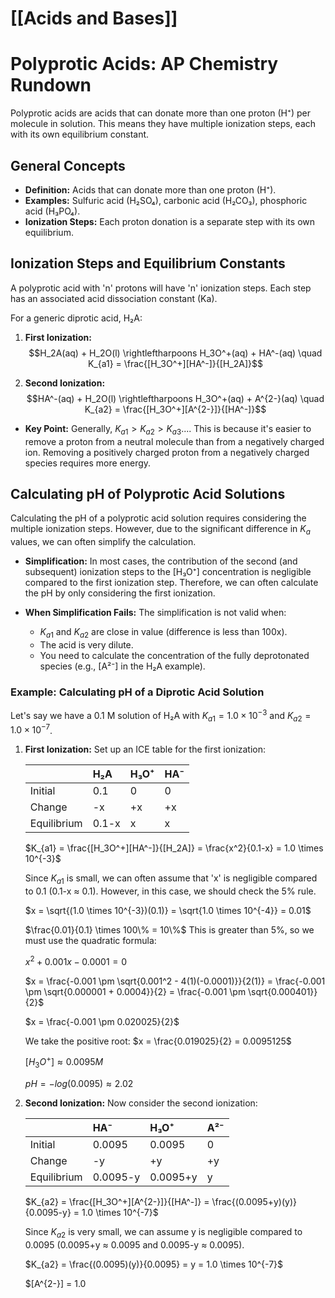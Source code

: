 # [[Acids and Bases]]
# Polyprotic Acids: AP Chemistry Rundown

Polyprotic acids are acids that can donate more than one proton (H⁺) per molecule in solution. This means they have multiple ionization steps, each with its own equilibrium constant.

## General Concepts

*   **Definition:** Acids that can donate more than one proton (H⁺).
*   **Examples:** Sulfuric acid (H₂SO₄), carbonic acid (H₂CO₃), phosphoric acid (H₃PO₄).
*   **Ionization Steps:** Each proton donation is a separate step with its own equilibrium.

## Ionization Steps and Equilibrium Constants

A polyprotic acid with 'n' protons will have 'n' ionization steps.  Each step has an associated acid dissociation constant (Ka).

For a generic diprotic acid, H₂A:

1.  **First Ionization:**
    $$H_2A(aq) + H_2O(l) \rightleftharpoons H_3O^+(aq) + HA^-(aq) \quad K_{a1} = \frac{[H_3O^+][HA^-]}{[H_2A]}$$

2.  **Second Ionization:**
    $$HA^-(aq) + H_2O(l) \rightleftharpoons H_3O^+(aq) + A^{2-}(aq) \quad K_{a2} = \frac{[H_3O^+][A^{2-}]}{[HA^-]}$$

*   **Key Point:** Generally,  $K_{a1} > K_{a2} > K_{a3}...$. This is because it's easier to remove a proton from a neutral molecule than from a negatively charged ion. Removing a positively charged proton from a negatively charged species requires more energy.

## Calculating pH of Polyprotic Acid Solutions

Calculating the pH of a polyprotic acid solution requires considering the multiple ionization steps. However, due to the significant difference in $K_a$ values, we can often simplify the calculation.

*   **Simplification:** In most cases, the contribution of the second (and subsequent) ionization steps to the [H₃O⁺] concentration is negligible compared to the first ionization step.  Therefore, we can often calculate the pH by only considering the first ionization.

*   **When Simplification Fails:**  The simplification is not valid when:
    *   $K_{a1}$ and $K_{a2}$ are close in value (difference is less than 100x).
    *   The acid is very dilute.
    *   You need to calculate the concentration of the fully deprotonated species (e.g., [A²⁻] in the H₂A example).

### Example: Calculating pH of a Diprotic Acid Solution

Let's say we have a 0.1 M solution of H₂A with $K_{a1} = 1.0 \times 10^{-3}$ and $K_{a2} = 1.0 \times 10^{-7}$.

1.  **First Ionization:**  Set up an ICE table for the first ionization:

    |             | H₂A    | H₃O⁺   | HA⁻    |
    | :---------- | :----- | :----- | :----- |
    | Initial     | 0.1    | 0      | 0      |
    | Change      | -x     | +x     | +x     |
    | Equilibrium | 0.1-x  | x      | x      |

    $K_{a1} = \frac{[H_3O^+][HA^-]}{[H_2A]} = \frac{x^2}{0.1-x} = 1.0 \times 10^{-3}$

    Since $K_{a1}$ is small, we can often assume that 'x' is negligible compared to 0.1 (0.1-x ≈ 0.1). However, in this case, we should check the 5% rule.

    $x = \sqrt{(1.0 \times 10^{-3})(0.1)} = \sqrt{1.0 \times 10^{-4}} = 0.01$

    $\frac{0.01}{0.1} \times 100\% = 10\%$ This is greater than 5%, so we must use the quadratic formula:

    $x^2 + 0.001x - 0.0001 = 0$

    $x = \frac{-0.001 \pm \sqrt{0.001^2 - 4(1)(-0.0001)}}{2(1)} = \frac{-0.001 \pm \sqrt{0.000001 + 0.0004}}{2} = \frac{-0.001 \pm \sqrt{0.000401}}{2}$

    $x = \frac{-0.001 \pm 0.020025}{2}$

    We take the positive root: $x = \frac{0.019025}{2} = 0.0095125$

    $[H_3O^+] \approx 0.0095 M$

    $pH = -log(0.0095) \approx 2.02$

2.  **Second Ionization:**  Now consider the second ionization:

    |             | HA⁻       | H₃O⁺      | A²⁻    |
    | :---------- | :-------- | :-------- | :----- |
    | Initial     | 0.0095    | 0.0095    | 0      |
    | Change      | -y        | +y        | +y     |
    | Equilibrium | 0.0095-y | 0.0095+y | y      |

    $K_{a2} = \frac{[H_3O^+][A^{2-}]}{[HA^-]} = \frac{(0.0095+y)(y)}{0.0095-y} = 1.0 \times 10^{-7}$

    Since $K_{a2}$ is very small, we can assume y is negligible compared to 0.0095 (0.0095+y ≈ 0.0095 and 0.0095-y ≈ 0.0095).

    $K_{a2} = \frac{(0.0095)(y)}{0.0095} = y = 1.0 \times 10^{-7}$

    $[A^{2-}] = 1.0